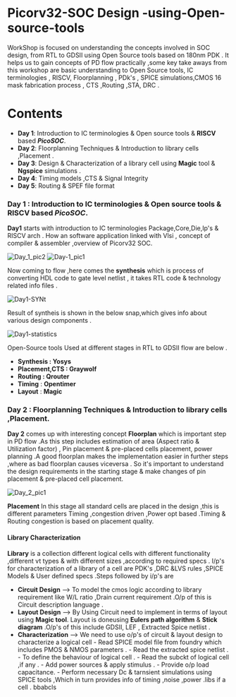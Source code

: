 # Picorv32-SOC Design -using-Open-source-tools

WorkShop is focused on understanding the concepts involved in SOC design, 
from RTL to GDSII using Open Source tools based on 180nm PDK .
It helps us to gain concepts of PD flow practically ,some key take aways 
from this workshop are basic understanding to Open Source tools, IC terminologies ,
RISCV, Floorplanning , PDk's , SPICE simulations,CMOS 16 mask fabrication process ,
CTS ,Routing ,STA, DRC .

# Contents
- **Day 1**: Introduction to IC terminologies & Open source tools & **RISCV** based ***PicoSOC***. 
- **Day 2**: Floorplanning Techniques & Introduction to library cells ,Placement .
- **Day 3**: Design & Characterization of a library cell using **Magic** tool & **Ngspice** simulations .
- **Day 4**: Timing models ,CTS & Signal Integrity 
- **Day 5**: Routing & SPEF file format 

### Day 1 : Introduction to IC terminologies & Open source tools & **RISCV** based ***PicoSOC***.
**Day1** starts with introduction to IC terminologies Package,Core,Die,Ip's & RISCV arch .
How an software  application linked with Vlsi , concept of compiler & assembler ,overview of Picorv32 SOC.

![Day_1_pic2](https://user-images.githubusercontent.com/74585082/99905038-67cc0b80-2cf4-11eb-885c-ec72aa299739.PNG)
![Day-1_pic1](https://user-images.githubusercontent.com/74585082/99904981-0ad05580-2cf4-11eb-88df-3d77966bb8aa.PNG)

Now coming to flow ,here comes the **synthesis** which is process of converting HDL code to gate level netlist , it takes RTL code & technology related info files .

![Day1-SYNt](https://user-images.githubusercontent.com/74585082/99905720-acf23c80-2cf8-11eb-82eb-b40b68dc3568.PNG)

Result of syntheis is shown in the below snap,which gives info about various design components .

![Day1-statistics](https://user-images.githubusercontent.com/74585082/99905772-edea5100-2cf8-11eb-9e63-8de0ddb2a51e.PNG)

Open-Source tools Used at different stages in RTL to GDSII flow are below .
- **Synthesis     : Yosys**
- **Placement,CTS : Graywolf** 
- **Routing       : Qrouter**
- **Timing**      : **Opentimer**
- **Layout**      : **Magic**

### Day 2 : Floorplanning Techniques & Introduction to library cells ,Placement.
**Day 2** comes up with interesting concept **Floorplan** which is important step in PD flow .As this step includes estimation of area (Aspect ratio & Utilization factor) ,
Pin placement & pre-placed cells placement, power planning .A good floorplan makes the implementation easier in further steps ,where as bad floorplan causes viceversa .
So it's important to understand the design requirements in the starting stage & make changes of pin placement & pre-placed cell placement.

![Day_2_pic1](https://user-images.githubusercontent.com/74585082/99907931-97cfda80-2d05-11eb-9900-24a60710c481.PNG)

**Placement**
In this stage all standard cells are placed in the design ,this is different parameters Timing ,congestion driven ,Power opt based .Timing & Routing congestion is based on placement quality. 


#### Library Characterization 

**Library** is a collection different logical cells with different functionality ,different vt types & with different sizes ,according to required specs .
I/p's for characterization of a library of a cell are PDK's ,DRC &LVS rules ,SPICE Models & User defined specs .Steps followed by i/p's are 

- **Circuit Design** --> To model the cmos logic according to library requirement like W/L ratio ,Drain current requirement .O/p of this is Circuit description language .
- **Layout Design**  --> By Using Circuit need to implement in terms of layout using **Magic tool**. Layout is doneusing **Eulers path algorithm** & **Stick diagram** .O/p's of this include GDSII, LEF , Extracted Spice netlist .
- **Characterization** --> We need to use o/p's of circuit & layout design to characterize a logical cell 
                    - Read SPICE model file from foundry which includes PMOS & NMOS parameters .
                    - Read the extracted spice netlist .
                    - To define the behaviour of logical cell .
                    - Read the subckt of logical cell ,if any .
                    - Add power sources & apply stimulus .
                    - Provide o/p load capacitance.
                    - Perform necessary Dc & tarnsient simulations using SPICE tools ,Which in turn provides info of timing ,noise ,power .libs if a cell .
bbabcls

               



















